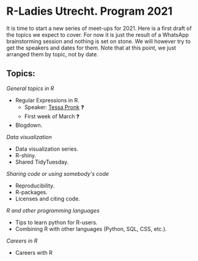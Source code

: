 # R-Ladies Utrecht. Program 2021

It is time to start a new series of meet-ups for 2021. Here is a first draft of the topics we expect to cover. For now it is just the result of a WhatsApp brainstorming session and nothing is set on stone. We will however try to get the speakers and dates for them. Note that at this point, we just arranged them by topic, not by date.  

## Topics:

*General topics in R*  

- Regular Expressions in R.  
    + Speaker: [Tessa Pronk](https://www.kwrwater.nl/experts-expertises/experts/tessa-pronk/) :question:
    + First week of March :question:
- Blogdown. 

*Data visualization*  

- Data visualization series. 
- R-shiny.  
- Shared TidyTuesday.  

*Sharing code or using somebody's code*  

- Reproducibility.  
- R-packages.  
- Licenses and citing code.  

*R and other programming languages*  

- Tips to learn python for R-users.  
- Combining R with other languages (Python, SQL, CSS, etc.).  

*Careers in R*

- Careers with R
